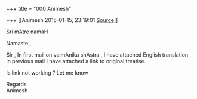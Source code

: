 +++
title = "000 Animesh"

+++
[[Animesh	2015-01-15, 23:19:01 [Source](https://groups.google.com/g/samskrita/c/DcD5p_5kcGo)]]



Sri mAtre namaH

Namaste ,

Sir , In first mail on vaimAnika shAstra , I have attached English translation , in previous mail I have attached a link to original treatise.

  
Is link not working ? Let me know

Regards  
Animesh

